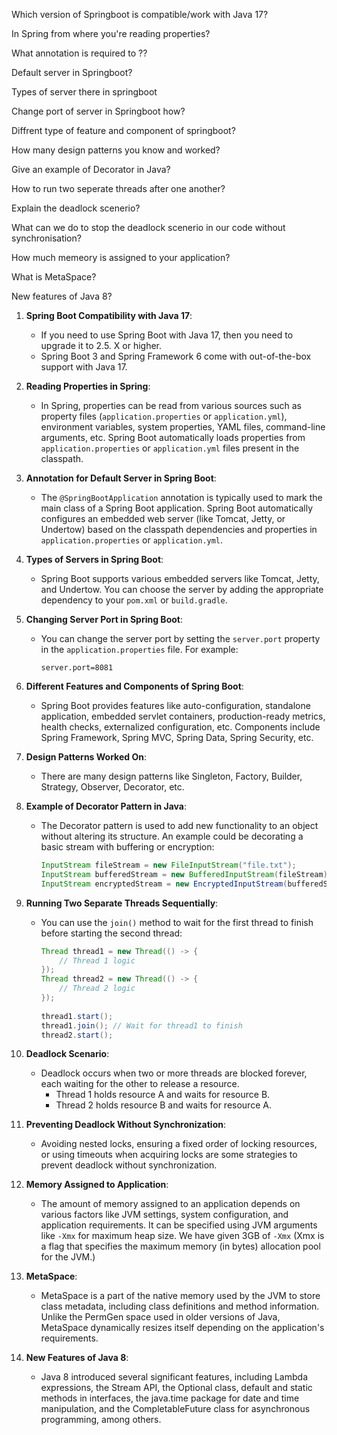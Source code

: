 Which version of Springboot is compatible/work with Java 17?

In Spring from where you're reading properties?

What annotation is required to ??

Default server in Springboot?

Types of server there in springboot

Change port of server in Springboot how?

Diffrent type of feature and component of springboot?

How many design patterns you know and worked?

Give an example of Decorator in Java?

How to run two seperate threads after one another?

Explain the deadlock scenerio?

What can we do to stop the deadlock scenerio in our code without synchronisation?

How much memeory is assigned to your application?

What is MetaSpace?

New features of Java 8?


1. **Spring Boot Compatibility with Java 17**:
    - If you need to use Spring Boot with Java 17, then you need to upgrade it to 2.5. X or higher. 
    - Spring Boot 3 and Spring Framework 6 come with out-of-the-box support with Java 17.

2. **Reading Properties in Spring**:
    - In Spring, properties can be read from various sources such as property files (`application.properties` or `application.yml`), environment variables, system properties, YAML files, command-line arguments, etc. Spring Boot automatically loads properties from `application.properties` or `application.yml` files present in the classpath.

3. **Annotation for Default Server in Spring Boot**:
    - The `@SpringBootApplication` annotation is typically used to mark the main class of a Spring Boot application. Spring Boot automatically configures an embedded web server (like Tomcat, Jetty, or Undertow) based on the classpath dependencies and properties in `application.properties` or `application.yml`.

4. **Types of Servers in Spring Boot**:
    - Spring Boot supports various embedded servers like Tomcat, Jetty, and Undertow. You can choose the server by adding the appropriate dependency to your `pom.xml` or `build.gradle`.

5. **Changing Server Port in Spring Boot**:
    - You can change the server port by setting the `server.port` property in the `application.properties` file. For example:
      ```properties
      server.port=8081
      ```

6. **Different Features and Components of Spring Boot**:
    - Spring Boot provides features like auto-configuration, standalone application, embedded servlet containers, production-ready metrics, health checks, externalized configuration, etc. Components include Spring Framework, Spring MVC, Spring Data, Spring Security, etc.

7. **Design Patterns Worked On**:
    - There are many design patterns like Singleton, Factory, Builder, Strategy, Observer, Decorator, etc. 

8. **Example of Decorator Pattern in Java**:
    - The Decorator pattern is used to add new functionality to an object without altering its structure. An example could be decorating a basic stream with buffering or encryption:
      ```java
      InputStream fileStream = new FileInputStream("file.txt");
      InputStream bufferedStream = new BufferedInputStream(fileStream);
      InputStream encryptedStream = new EncryptedInputStream(bufferedStream);
      ```

9. **Running Two Separate Threads Sequentially**:
    - You can use the `join()` method to wait for the first thread to finish before starting the second thread:
      ```java
      Thread thread1 = new Thread(() -> {
          // Thread 1 logic
      });
      Thread thread2 = new Thread(() -> {
          // Thread 2 logic
      });
 
      thread1.start();
      thread1.join(); // Wait for thread1 to finish
      thread2.start();
      ```

10. **Deadlock Scenario**:
    - Deadlock occurs when two or more threads are blocked forever, each waiting for the other to release a resource.
        - Thread 1 holds resource A and waits for resource B.
        - Thread 2 holds resource B and waits for resource A.

11. **Preventing Deadlock Without Synchronization**:
    - Avoiding nested locks, ensuring a fixed order of locking resources, or using timeouts when acquiring locks are some strategies to prevent deadlock without synchronization.

12. **Memory Assigned to Application**:
    - The amount of memory assigned to an application depends on various factors like JVM settings, system configuration, and application requirements. It can be specified using JVM arguments like `-Xmx` for maximum heap size. We have given 3GB of `-Xmx` (Xmx is a flag that specifies the maximum memory (in bytes) allocation pool for the JVM.)

13. **MetaSpace**:
    - MetaSpace is a part of the native memory used by the JVM to store class metadata, including class definitions and method information. Unlike the PermGen space used in older versions of Java, MetaSpace dynamically resizes itself depending on the application's requirements.

14. **New Features of Java 8**:
    - Java 8 introduced several significant features, including Lambda expressions, the Stream API, the Optional class, default and static methods in interfaces, the java.time package for date and time manipulation, and the CompletableFuture class for asynchronous programming, among others.

